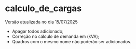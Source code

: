 # calculo_de_cargas

Versão atualizada no dia 15/07/2025

 - Apagar todos adicionado;
 - Correção no cálculo de demanda em (kVA);
 - Quadros com o mesmo nome não poderão ser adicionados.
